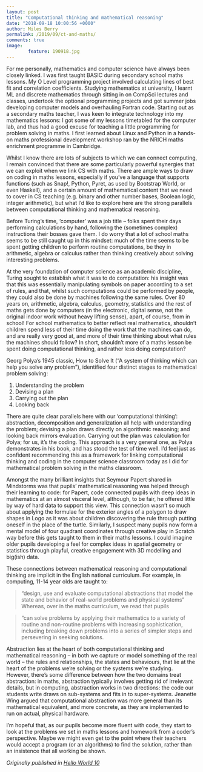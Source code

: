 ```yaml
---
layout: post
title: "Computational thinking and mathematical reasoning"
date: "2018-09-18 10:00:56 +0000"
author: Miles Berry
permalink: /2019/09/ct-and-maths/
comments: true
image:
        feature: 190918.jpg
---
```


For me personally, mathematics and computer science have always been closely linked. I was first taught BASIC during secondary school maths lessons. My O Level programming project involved calculating lines of best fit and correlation coefficients. Studying mathematics at university, I learnt ML and discrete mathematics through sitting in on CompSci lectures and classes, undertook the optional programming projects and got summer jobs developing computer models and overhauling Fortran code. Starting out as a secondary maths teacher, I was keen to integrate technology into my mathematics lessons: I got some of my lessons timetabled for the computer lab, and thus had a good excuse for teaching a little programming for problem solving in maths. I first learned about Linux and Python in a hands-on maths professional development workshop ran by the NRICH maths enrichment programme in Cambridge. 

Whilst I know there are lots of subjects to which we can connect computing, I remain convinced that there are some particularly powerful synergies that we can exploit when we link CS with maths. There are ample ways to draw on coding in maths lessons, especially if you’ve a language that supports functions (such as Snap!, Python, Pyret, as used by Bootstrap World, or even Haskell), and a certain amount of mathematical content that we need to cover in CS teaching (e.g. binary and other number bases, Boolean logic, integer arithmetic), but what I’d like to explore here are the strong parallels between computational thinking and mathematical reasoning.

Before Turing’s time, ‘computer’ was a job title – folks spent their days performing calculations by hand, following the (sometimes complex) instructions their bosses gave them. I do worry that a lot of school maths seems to be still caught up in this mindset: much of the time seems to be spent getting children to perform routine computations, be they in arithmetic, algebra or calculus rather than thinking creatively about solving interesting problems.

At the very foundation of computer science as an academic discipline, Turing sought to establish what it was to do computation: his insight was that this was essentially manipulating symbols on paper according to a set of rules, and that, whilst such computations could be performed by people, they could also be done by machines following the same rules. Over 80 years on, arithmetic, algebra, calculus, geometry, statistics and the rest of maths gets done by computers (in the electronic, digital sense, not the original indoor work without heavy lifting sense), apart, of course, from in school! For school mathematics to better reflect real mathematics, shouldn’t children spend less of their time doing the work that the machines can do, and are really very good at, and more of their time thinking about what rules the machines should follow? In short, shouldn’t more of a maths lesson be spent doing computational thinking, and rather less doing computation?

Georg Polya’s 1945 classic, How to Solve It (“A system of thinking which can help you solve any problem”), identified four distinct stages to mathematical problem solving:
1. Understanding the problem
2. Devising a plan
3. Carrying out the plan
4. Looking back

There are quite clear parallels here with our ‘computational thinking’: abstraction, decomposition and generalization all help with understanding the problem; devising a plan draws directly on algorithmic reasoning; and looking back mirrors evaluation. Carrying out the plan was calculation for Polya; for us, it’s the coding. This approach is a very general one, as Polya demonstrates in his book, and has stood the test of time well. I’d feel just as confident recommending this as a framework for linking computational thinking and coding in the computer science classroom today as I did for mathematical problem solving in the maths classroom.

Amongst the many brilliant insights that Seymour Papert shared in Mindstorms was that pupils’ mathematical reasoning was helped through their learning to code: for Papert, code connected pupils with deep ideas in mathematics at an almost visceral level, although, to be fair, he offered little by way of hard data to support this view. This connection wasn’t so much about applying the formulae for the exterior angles of a polygon to draw shapes in Logo as it was about children discovering the rule through putting oneself in the place of the turtle. Similarly, I suspect many pupils now form a mental model of four quadrant coordinates through creative play in Scratch way before this gets taught to them in their maths lessons. I could imagine older pupils developing a feel for complex ideas in spatial geometry or statistics through playful, creative engagement with 3D modelling and big(ish) data.

These connections between mathematical reasoning and computational thinking are implicit in the English national curriculum. For example, in computing, 11-14 year olds are taught to:

>“design, use and evaluate computational abstractions that model the state and behavior of real-world problems and physical systems”
Whereas, over in the maths curriculum, we read that pupils

>“can solve problems by applying their mathematics to a variety of routine and non-routine problems with increasing sophistication, including breaking down problems into a series of simpler steps and persevering in seeking solutions.

Abstraction lies at the heart of both computational thinking and mathematical reasoning – in both we capture or model something of the real world – the rules and relationships, the states and behaviours, that lie at the heart of the problems we’re solving or the systems we’re studying. However, there’s some difference between how the two domains treat abstraction: in maths, abstraction typically involves getting rid of irrelevant details, but in computing, abstraction works in two directions: the code our students write draws on sub-systems and fits in to super-systems. Jeanette Wing argued that computational abstraction was more general than its mathematical equivalent, and more concrete, as they are implemented to run on actual, physical hardware.

I’m hopeful that, as our pupils become more fluent with code, they start to look at the problems we set in maths lessons and homework from a coder’s perspective. Maybe we might even get to the point where their teachers would accept a program (or an algorithms) to find the solution, rather than an insistence that all working be shown.  


*Originally published in [Hello World 10](https://helloworld.raspberrypi.org/issues/10/pdf)*
